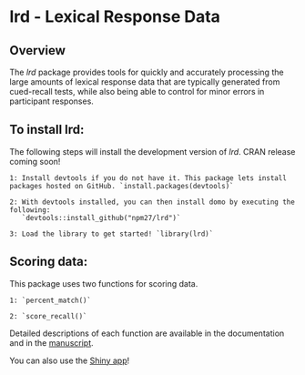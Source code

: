 # lrd - Lexical Response Data

## Overview

The *lrd* package provides tools for quickly and accurately processing the large amounts of lexical response data that are typically generated from cued-recall tests, while also being able to control for minor errors in participant responses.

## To install lrd:

The following steps will install the development version of *lrd*. CRAN release coming soon!

    1: Install devtools if you do not have it. This package lets install packages hosted on GitHub. `install.packages(devtools)`

    2: With devtools installed, you can then install domo by executing the following:
	   `devtools::install_github("npm27/lrd")`

    3: Load the library to get started! `library(lrd)`

## Scoring data:

This package uses two functions for scoring data.

	1: `percent_match()`
	
	2: `score_recall()`

Detailed descriptions of each function are available in the documentation and in the [manuscript](https://osf.io/g96a7/).


You can also use the [Shiny app](https://npm27.shinyapps.io/lrdshiny/)!
